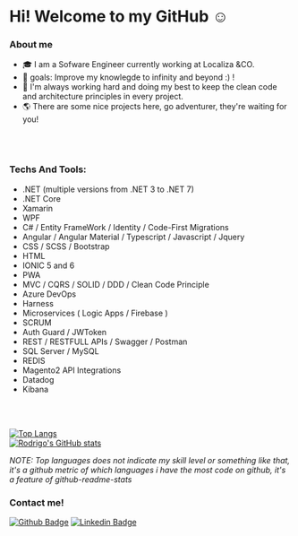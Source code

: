 # Hi! Welcome to my GitHub :relaxed:
 



### About me

* :mortar_board: I am a Sofware Engineer currently working at Localiza &CO.
* :confetti_ball: goals: Improve my knowlegde to infinity and beyond :) !
* :mag_right: I'm always working hard and doing my best to keep the clean code and architecture principles in every project.
* :earth_americas: There are some nice projects here, go adventurer, they're waiting for you! 

<br>
<br>

### Techs And Tools:
- .NET (multiple versions from .NET 3 to .NET 7)
- .NET Core
- Xamarin
- WPF
- C# / Entity FrameWork / Identity / Code-First Migrations
- Angular / Angular Material / Typescript / Javascript / Jquery
- CSS / SCSS / Bootstrap 
- HTML
- IONIC 5 and 6
- PWA
- MVC / CQRS / SOLID / DDD / Clean Code Principle
- Azure DevOps 
- Harness
- Microservices ( Logic Apps / Firebase )
- SCRUM
- Auth Guard / JWToken
- REST / RESTFULL APIs / Swagger / Postman
- SQL Server / MySQL
- REDIS
- Magento2 API Integrations
- Datadog
- Kibana

<br>
<br>

[![Top Langs](https://github-readme-stats.vercel.app/api/top-langs/?username=Rodrigocambraia14&show_icons=true&theme=tokyonight)](https://github.com/Rodrigocambraia14/github-readme-stats)
<br>
[![Rodrigo's GitHub stats](https://github-readme-stats.vercel.app/api?username=RodrigoCambraia14&show_icons=true&theme=tokyonight)](https://github.com/Rodrigocambraia14/github-readme-stats)

*NOTE: Top languages does not indicate my skill level or something like that, it's a github metric of which languages i have the most code on github, it's a feature of github-readme-stats*
### Contact me!
[![Github Badge](https://img.shields.io/badge/-Github-000?style=flat-square&logo=Github&logoColor=white&link=https://github.com/Rodrigocambraia14)](https://github.com/fagnerpsantos)
[![Linkedin Badge](https://img.shields.io/badge/-LinkedIn-blue?style=flat-square&logo=Linkedin&logoColor=white&link=https://www.linkedin.com/in/rodrigo-gonçalves-cambraia-soares-36b114203/)](https://www.linkedin.com/in/rodrigo-gonçalves-cambraia-soares-36b114203/)
